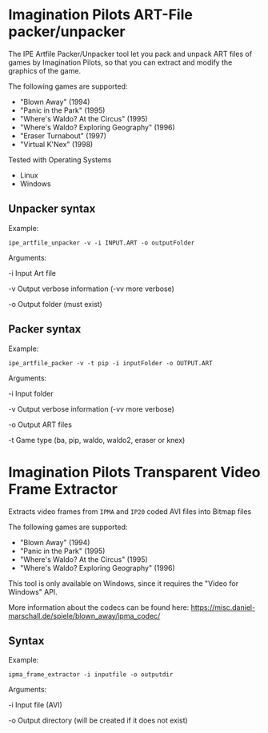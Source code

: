 # Imagination Pilots ART-File packer/unpacker

The IPE Artfile Packer/Unpacker tool let you pack and unpack ART files of games by Imagination Pilots, so that you can extract and modify the graphics of the game.

The following games are supported:
- "Blown Away" (1994)
- "Panic in the Park" (1995)
- "Where's Waldo? At the Circus" (1995)
- "Where's Waldo? Exploring Geography" (1996)
- "Eraser Turnabout" (1997)
- "Virtual K'Nex" (1998)

Tested with Operating Systems
- Linux
- Windows

## Unpacker syntax

Example:

    ipe_artfile_unpacker -v -i INPUT.ART -o outputFolder

Arguments:

-i Input Art file

-v Output verbose information (-vv more verbose)

-o Output folder (must exist)

## Packer syntax

Example:

    ipe_artfile_packer -v -t pip -i inputFolder -o OUTPUT.ART

Arguments:

-i Input folder

-v Output verbose information (-vv more verbose)

-o Output ART files

-t Game type (ba, pip, waldo, waldo2, eraser or knex)



# Imagination Pilots Transparent Video Frame Extractor

Extracts video frames from `IPMA` and `IP20` coded AVI files into Bitmap files

The following games are supported:
- "Blown Away" (1994)
- "Panic in the Park" (1995)
- "Where's Waldo? At the Circus" (1995)
- "Where's Waldo? Exploring Geography" (1996)

This tool is only available on Windows, since it requires the "Video for Windows" API.

More information about the codecs can be found here: https://misc.daniel-marschall.de/spiele/blown_away/ipma_codec/

## Syntax

Example:

    ipma_frame_extractor -i inputfile -o outputdir

Arguments:

-i Input file (AVI)

-o Output directory (will be created if it does not exist)
